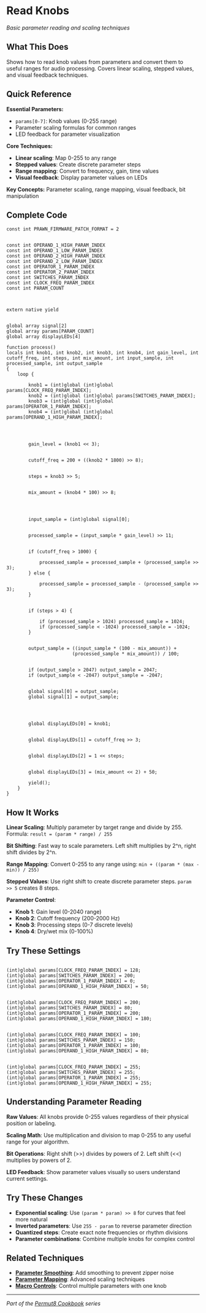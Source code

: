 # Read Knobs

*Basic parameter reading and scaling techniques*

## What This Does

Shows how to read knob values from parameters and convert them to useful ranges for audio processing. Covers linear scaling, stepped values, and visual feedback techniques.

## Quick Reference

**Essential Parameters:**
- `params[0-7]`: Knob values (0-255 range)
- Parameter scaling formulas for common ranges
- LED feedback for parameter visualization

**Core Techniques:**
- **Linear scaling**: Map 0-255 to any range
- **Stepped values**: Create discrete parameter steps  
- **Range mapping**: Convert to frequency, gain, time values
- **Visual feedback**: Display parameter values on LEDs

**Key Concepts:** Parameter scaling, range mapping, visual feedback, bit manipulation

## Complete Code

```impala
const int PRAWN_FIRMWARE_PATCH_FORMAT = 2


const int OPERAND_1_HIGH_PARAM_INDEX
const int OPERAND_1_LOW_PARAM_INDEX
const int OPERAND_2_HIGH_PARAM_INDEX
const int OPERAND_2_LOW_PARAM_INDEX
const int OPERATOR_1_PARAM_INDEX
const int OPERATOR_2_PARAM_INDEX
const int SWITCHES_PARAM_INDEX
const int CLOCK_FREQ_PARAM_INDEX
const int PARAM_COUNT



extern native yield


global array signal[2]
global array params[PARAM_COUNT]
global array displayLEDs[4]

function process()
locals int knob1, int knob2, int knob3, int knob4, int gain_level, int cutoff_freq, int steps, int mix_amount, int input_sample, int processed_sample, int output_sample
{
    loop {

        knob1 = (int)global (int)global params[CLOCK_FREQ_PARAM_INDEX];
        knob2 = (int)global (int)global params[SWITCHES_PARAM_INDEX];
        knob3 = (int)global (int)global params[OPERATOR_1_PARAM_INDEX];
        knob4 = (int)global (int)global params[OPERAND_1_HIGH_PARAM_INDEX];
        

        

        gain_level = (knob1 << 3);
        

        cutoff_freq = 200 + ((knob2 * 1800) >> 8);
        

        steps = knob3 >> 5;
        

        mix_amount = (knob4 * 100) >> 8;
        

        

        input_sample = (int)global signal[0];
        

        processed_sample = (input_sample * gain_level) >> 11;
        

        if (cutoff_freq > 1000) {

            processed_sample = processed_sample + (processed_sample >> 3);
        } else {

            processed_sample = processed_sample - (processed_sample >> 3);
        }
        

        if (steps > 4) {

            if (processed_sample > 1024) processed_sample = 1024;
            if (processed_sample < -1024) processed_sample = -1024;
        }
        

        output_sample = ((input_sample * (100 - mix_amount)) + 
                        (processed_sample * mix_amount)) / 100;
        

        if (output_sample > 2047) output_sample = 2047;
        if (output_sample < -2047) output_sample = -2047;
        

        global signal[0] = output_sample;
        global signal[1] = output_sample;
        

        

        global displayLEDs[0] = knob1;
        

        global displayLEDs[1] = cutoff_freq >> 3;
        

        global displayLEDs[2] = 1 << steps;
        

        global displayLEDs[3] = (mix_amount << 2) + 50;
        
        yield();
    }
}

```

## How It Works

**Linear Scaling**: Multiply parameter by target range and divide by 255. Formula: `result = (param * range) / 255`

**Bit Shifting**: Fast way to scale parameters. Left shift multiplies by 2^n, right shift divides by 2^n.

**Range Mapping**: Convert 0-255 to any range using: `min + ((param * (max - min)) / 255)`

**Stepped Values**: Use right shift to create discrete parameter steps. `param >> 5` creates 8 steps.

**Parameter Control**:
- **Knob 1**: Gain level (0-2040 range)
- **Knob 2**: Cutoff frequency (200-2000 Hz)
- **Knob 3**: Processing steps (0-7 discrete levels)
- **Knob 4**: Dry/wet mix (0-100%)

## Try These Settings

```impala

(int)global params[CLOCK_FREQ_PARAM_INDEX] = 128;
(int)global params[SWITCHES_PARAM_INDEX] = 200;
(int)global params[OPERATOR_1_PARAM_INDEX] = 0;
(int)global params[OPERAND_1_HIGH_PARAM_INDEX] = 50;


(int)global params[CLOCK_FREQ_PARAM_INDEX] = 200;
(int)global params[SWITCHES_PARAM_INDEX] = 80;
(int)global params[OPERATOR_1_PARAM_INDEX] = 200;
(int)global params[OPERAND_1_HIGH_PARAM_INDEX] = 180;


(int)global params[CLOCK_FREQ_PARAM_INDEX] = 100;
(int)global params[SWITCHES_PARAM_INDEX] = 150;
(int)global params[OPERATOR_1_PARAM_INDEX] = 100;
(int)global params[OPERAND_1_HIGH_PARAM_INDEX] = 80;


(int)global params[CLOCK_FREQ_PARAM_INDEX] = 255;
(int)global params[SWITCHES_PARAM_INDEX] = 255;
(int)global params[OPERATOR_1_PARAM_INDEX] = 255;
(int)global params[OPERAND_1_HIGH_PARAM_INDEX] = 255;
```

## Understanding Parameter Reading

**Raw Values**: All knobs provide 0-255 values regardless of their physical position or labeling.

**Scaling Math**: Use multiplication and division to map 0-255 to any useful range for your algorithm.

**Bit Operations**: Right shift (>>) divides by powers of 2. Left shift (<<) multiplies by powers of 2.

**LED Feedback**: Show parameter values visually so users understand current settings.

## Try These Changes

- **Exponential scaling**: Use `(param * param) >> 8` for curves that feel more natural
- **Inverted parameters**: Use `255 - param` to reverse parameter direction
- **Quantized steps**: Create exact note frequencies or rhythm divisions
- **Parameter combinations**: Combine multiple knobs for complex control

## Related Techniques

- **[Parameter Smoothing](parameter-smoothing.md)**: Add smoothing to prevent zipper noise
- **[Parameter Mapping](../fundamentals/parameter-mapping.md)**: Advanced scaling techniques
- **[Macro Controls](macro-controls.md)**: Control multiple parameters with one knob

---
*Part of the [Permut8 Cookbook](../index.md) series*